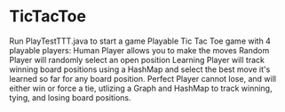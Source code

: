 # TicTacToe
Run PlayTestTTT.java to start a game
Playable Tic Tac Toe game with 4 playable players:
Human Player allows you to make the moves
Random Player will randomly select an open position
Learning Player will track winning board positions using a HashMap and select the best move it's learned so far for any board position.
Perfect Player cannot lose, and will either win or force a tie, utlizing a Graph and HashMap to track winning, tying, and losing board positions.
